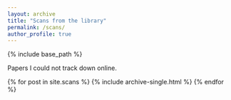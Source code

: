 ```yaml
---
layout: archive
title: "Scans from the library"
permalink: /scans/
author_profile: true
---
```


{% include base_path %}

Papers I could not track down online.

{% for post in site.scans %}
  {% include archive-single.html %}
{% endfor %}
